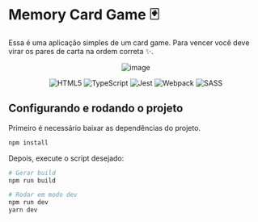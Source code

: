 # Memory Card Game 🃏

Essa é uma aplicação simples de um card game. Para vencer você deve virar os pares de carta na ordem correta ✨.

<div align=center>
  
![image](https://user-images.githubusercontent.com/55285816/171072451-4d173c11-a0a7-4bd3-8b55-6bd457a14602.png)

</div>

<div display="inline-block" align="center">

![HTML5](https://img.shields.io/badge/html5-%23E34F26.svg?style=for-the-badge&logo=html5&logoColor=white)
![TypeScript](https://img.shields.io/badge/typescript-%23007ACC.svg?style=for-the-badge&logo=typescript&logoColor=white)
![Jest](https://img.shields.io/badge/-jest-%23C21325?style=for-the-badge&logo=jest&logoColor=white)
![Webpack](https://img.shields.io/badge/webpack-%238DD6F9.svg?style=for-the-badge&logo=webpack&logoColor=black)
![SASS](https://img.shields.io/badge/SASS-hotpink.svg?style=for-the-badge&logo=SASS&logoColor=white)

</div>


## Configurando e rodando o projeto

Primeiro é necessário baixar as dependências do projeto.

```bash
npm install
```

Depois, execute o script desejado:

```bash
# Gerar build
npm run build

# Rodar em modo dev
npm run dev
yarn dev
```

